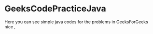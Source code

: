 # GeeksCodePracticeJava
Here you can see simple java codes for the problems in GeeksForGeeks
nice
,
